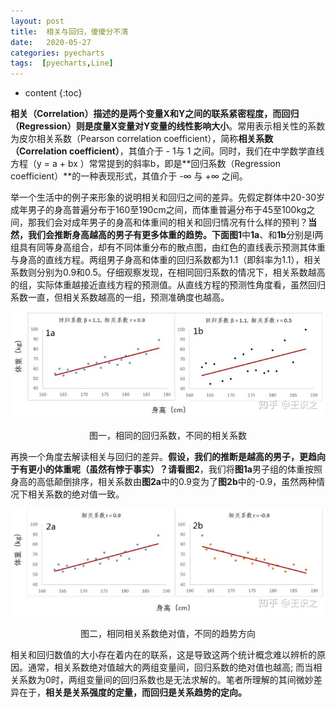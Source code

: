 ```yaml
---
layout: post
title:  相关与回归，傻傻分不清
date:   2020-05-27
categories: pyecharts
tags:  [pyecharts,Line]
---
```

* content
{:toc}








**相关（Correlation）描述的是两个变量X和Y之间的联系紧密程度，而回归（Regression）则是度量X变量对Y变量的线性影响大小**。常用表示相关性的系数为皮尔相关系数（Pearson correlation coefficient），简称**相关系数（Correlation coefficient）**，其值介于 - 1与 1 之间。同时，我们在中学数学直线方程（y = a + bx ）常常提到的斜率b，即是**回归系数（Regression coefficient）**的一种表现形式，其值介于 -∞ 与 +∞ 之间。



举一个生活中的例子来形象的说明相关和回归之间的差异。先假定群体中20-30岁成年男子的身高普遍分布于160至190cm之间，而体重普遍分布于45至100kg之间，那我们会对成年男子的身高和体重间的相关和回归情况有什么样的预判？**当然，我们会推断身高越高的男子有更多体重的趋势。**下面**图1**中**1a**、和**1b**分别是l两组具有同等身高组合，却有不同体重分布的散点图，由红色的直线表示预测其体重与身高的直线方程。两组男子身高和体重的回归系数都为1.1（即斜率为1.1），相关系数则分别为0.9和0.5。仔细观察发现，在相同回归系数的情况下，相关系数越高的组，实际体重越接近直线方程的预测值。从直线方程的预测性角度看，虽然回归系数一直，但相关系数越高的一组，预测准确度也越高。

<center><img src="https://raw.githubusercontent.com/HG1227/image/master/img_tuchuang/20200527085323.jpg"></center>

<center><p>图一，相同的回归系数，不同的相关系数</p></center>

再换一个角度去解读相关与回归的差异。**假设，我们的推断是越高的男子，更趋向于有更小的体重呢（虽然有悖于事实）？**请看**图2**，我们将**图1a**男子组的体重按照身高的高低颠倒排序，相关系数由**图2a**中的0.9变为了**图2b**中的-0.9，虽然两种情况下相关系数的绝对值一致。

<center><img src="https://raw.githubusercontent.com/HG1227/image/master/img_tuchuang/20200527085414.jpg"></center>

<center><p>图二，相同相关系数绝对值，不同的趋势方向</p></center>

相关和回归数值的大小存在着内在的联系，这是导致这两个统计概念难以辨析的原因。通常，相关系数绝对值越大的两组变量间，回归系数的绝对值也越高; 而当相关系数为0时，两组变量间的回归系数也是无法求解的。笔者所理解的其间微妙差异在于，**相关是关系强度的定量，而回归是关系趋势的定向。**



